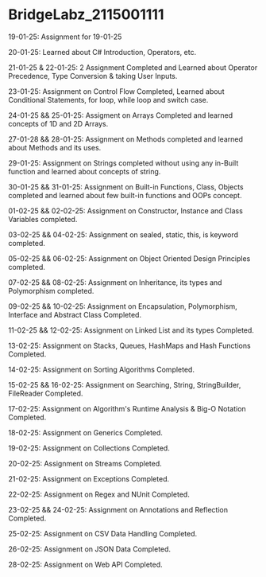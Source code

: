 # BridgeLabz_2115001111

19-01-25:
	Assignment for 19-01-25

20-01-25:
	Learned about C# Introduction, Operators, etc.

21-01-25 & 22-01-25:
	2 Assignment Completed and Learned about Operator Precedence, Type Conversion & taking User Inputs. 

23-01-25:
	Assignment on Control Flow Completed, Learned about Conditional Statements, for loop, while loop and switch case.

24-01-25 && 25-01-25:
	Assigment on Arrays Completed and learned concepts of 1D and 2D Arrays.

27-01-28 && 28-01-25:
	Assignment on Methods completed and learned about Methods and its uses.

29-01-25:
	Assignment on Strings completed without using any in-Built function and learned about concepts of string.

30-01-25 && 31-01-25:
	Assignment on Built-in Functions, Class, Objects completed and learned about few built-in functions and OOPs concept. 

01-02-25 && 02-02-25:
	Assignment on Constructor, Instance and Class Variables completed. 

03-02-25 && 04-02-25:
	Assignment on sealed, static, this, is keyword completed.

05-02-25 && 06-02-25:
	Assignment on Object Oriented Design Principles completed.

07-02-25 && 08-02-25:
	Assignment on Inheritance, its types and Polymorphism completed.

09-02-25 && 10-02-25:
	Assignment on Encapsulation, Polymorphism, Interface and Abstract Class Completed.

11-02-25 && 12-02-25:
	Assignment on Linked List and its types Completed.

13-02-25:
	Assignment on Stacks, Queues, HashMaps and Hash Functions Completed.

14-02-25:
	Assignment on Sorting Algorithms Completed.

15-02-25 && 16-02-25:
	Assignment on Searching, String, StringBuilder, FileReader Completed.

17-02-25:
	Assignment on Algorithm's Runtime Analysis & Big-O Notation Completed.

18-02-25:
	Assignment on Generics Completed.

19-02-25:
	Assignment on Collections Completed.

20-02-25:
	Assignment on Streams Completed.

21-02-25:
	Assignment on Exceptions Completed.

22-02-25:
	Assignment on Regex and NUnit Completed.

23-02-25 && 24-02-25:
	Assignment on Annotations and Reflection Completed.

25-02-25:
	Assignment on CSV Data Handling Completed.

26-02-25:
	Assignment on JSON Data Completed.

28-02-25:
	Assignment on Web API Completed.

